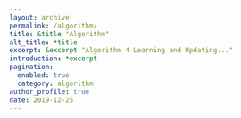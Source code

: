 ```yaml
---
layout: archive
permalink: /algorithm/
title: &title "Algorithm"
alt_title: *title
excerpt: &excerpt "Algorithm 4 Learning and Updating..."
introduction: *excerpt
pagination:
  enabled: true
  category: algorithm
author_profile: true
date: 2019-12-25
---
```

